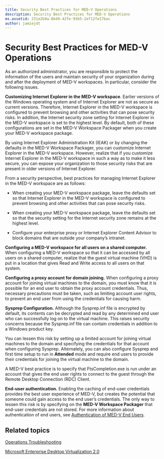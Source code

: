 ```yaml
---
title: Security Best Practices for MED-V Operations
description: Security Best Practices for MED-V Operations
ms.assetid: 231e2b9a-8b49-42fe-93b5-2ef12fe17bac
author: jamiejdt
---
```


# Security Best Practices for MED-V Operations


As an authorized administrator, you are responsible to protect the information of the users and maintain security of your organization during and after the deployment of MED-V workspaces. In particular, consider the following issues.

**Customizing Internet Explorer in the MED-V workspace**. Earlier versions of the Windows operating system and of Internet Explorer are not as secure as current versions. Therefore, Internet Explorer in the MED-V workspace is configured to prevent browsing and other activities that can pose security risks. In addition, the Internet security zone setting for Internet Explorer in the MED-V workspace is set to the highest level. By default, both of these configurations are set in the MED-V Workspace Packager when you create your MED-V workspace package.

By using Internet Explorer Administration Kit (IEAK) or by changing the defaults in the MED-V Workspace Packager, you can customize Internet Explorer in the MED-V workspace. However, realize that if you customize Internet Explorer in the MED-V workspace in such a way as to make it less secure, you can expose your organization to those security risks that are present in older versions of Internet Explorer.

From a security perspective, best practices for managing Internet Explorer in the MED-V workspace are as follows:

-   When creating your MED-V workspace package, leave the defaults set so that Internet Explorer in the MED-V workspace is configured to prevent browsing and other activities that can pose security risks.

-   When creating your MED-V workspace package, leave the defaults set so that the security setting for the Internet security zone remains at the highest level.

-   Configure your enterprise proxy or Internet Explorer Content Advisor to block domains that are outside your company’s intranet.

**Configuring a MED-V workspace for all users on a shared computer.** When configuring a MED-V workspace so that it can be accessed by all users on a shared computer, realize that the guest virtual machine (VHD) is put in a location that gives Read and Write access to all users on that system.

**Configuring a proxy account for domain joining.** When configuring a proxy account for joining virtual machines to the domain, you must know that it is possible for an end user to obtain the proxy account credentials. Thus, necessary precautions must be taken, such as limiting account user rights, to prevent an end user from using the credentials for causing harm.

**Sysprep Configuration.** Although the Sysprep.inf file is encrypted by default, its contents can be decrypted and read by any determined end user who can successfully log on to the virtual machine. This raises security concerns because the Sysprep.inf file can contain credentials in addition to a Windows product key.

You can lessen this risk by setting up a limited account for joining virtual machines to the domain and specifying the credentials for that account when configuring Sysprep. Alternately, you can also configure Sysprep and first time setup to run in **Attended** mode and require end users to provide their credentials for joining the virtual machine to the domain.

A MED-V best practice is to specify that FtsCompletion.exe is run under an account that gives the end user rights to connect to the guest through the Remote Desktop Connection (RDC) Client.

**End-user authentication.** Enabling the caching of end-user credentials provides the best user experience of MED-V, but creates the potential that someone could gain access to the end user’s credentials. The only way to lessen this risk is by specifying on the **MED-V Workspace Packager** that end-user credentials are not stored. For more information about authentication of end users, see [Authentication of MED-V End Users](authentication-of-med-v-end-users.md).

## Related topics


[Operations Troubleshooting](operations-troubleshooting-medv2.md)

[Microsoft Enterprise Desktop Virtualization 2.0](index.md)

 

 





